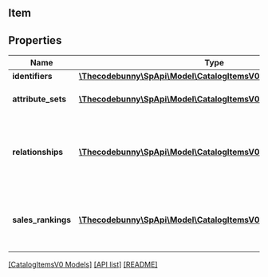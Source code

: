 ## Item

## Properties

Name | Type | Description | Notes
------------ | ------------- | ------------- | -------------
**identifiers** | [**\Thecodebunny\SpApi\Model\CatalogItemsV0\IdentifierType**](IdentifierType.md) |  |
**attribute_sets** | [**\Thecodebunny\SpApi\Model\CatalogItemsV0\AttributeSetListType[]**](AttributeSetListType.md) | A list of attributes for the item. | [optional]
**relationships** | [**\Thecodebunny\SpApi\Model\CatalogItemsV0\RelationshipType[]**](RelationshipType.md) | A list of variation relationship information, if applicable for the item. | [optional]
**sales_rankings** | [**\Thecodebunny\SpApi\Model\CatalogItemsV0\SalesRankType[]**](SalesRankType.md) | A list of sales rank information for the item by category. | [optional]

[[CatalogItemsV0 Models]](../) [[API list]](../../Api) [[README]](../../../README.md)
